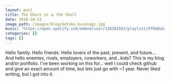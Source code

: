```yaml
---
layout: post
title: The Ghost in ⟁ the Shell
date: 2018-10-23
image_path: /images/blog/motoko_kusanagi.jpg
music: "https://open.spotify.com/embed/user/128381503/playlist/5fUbWsbzfuTtkkU1Txxj9d?si=pUS_HRuBSV2q_dD1fMifTg"
categories: []
tags: []
---
```


Hello family. Hello friends. Hello lovers of the past, present, and future... And hello enemies, rivals, employers, coworkers, and...kids? This is my blog and/or portfolio. I've been working on this for... well I could check github and give an exact amount of time, but lets just go with ~1 year. Never liked writing, but I got into it.
